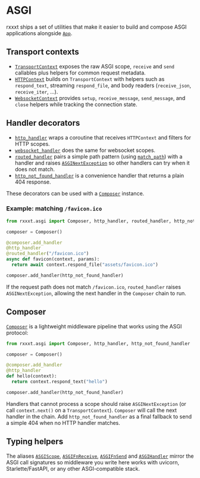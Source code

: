 # ASGI

rxxxt ships a set of utilities that make it easier to build and compose ASGI applications alongside [`App`](./app.md).

## Transport contexts
- [`TransportContext`](./api.md#rxxxt.asgi.TransportContext) exposes the raw ASGI scope, `receive` and `send` callables plus helpers for common request metadata.
- [`HTTPContext`](./api.md#rxxxt.asgi.HTTPContext) builds on `TransportContext` with helpers such as `respond_text`, streaming `respond_file`, and body readers (`receive_json`, `receive_iter`, ...).
- [`WebsocketContext`](./api.md#rxxxt.asgi.WebsocketContext) provides `setup`, `receive_message`, `send_message`, and `close` helpers while tracking the connection state.

## Handler decorators
- [`http_handler`](./api.md#rxxxt.asgi.http_handler) wraps a coroutine that receives `HTTPContext` and filters for HTTP scopes.
- [`websocket_handler`](./api.md#rxxxt.asgi.websocket_handler) does the same for websocket scopes.
- [`routed_handler`](./api.md#rxxxt.asgi.routed_handler) pairs a simple path pattern (using [`match_path`](./path-matching.md)) with a handler and raises [`ASGINextException`](./api.md#rxxxt.asgi.ASGINextException) so other handlers can try when it does not match.
- [`http_not_found_handler`](./api.md#rxxxt.asgi.http_not_found_handler) is a convenience handler that returns a plain 404 response.

These decorators can be used with a [`Composer`](./api.md#rxxxt.asgi.Composer) instance.

### Example: matching `/favicon.ico`

```python
from rxxxt.asgi import Composer, http_handler, routed_handler, http_not_found_handler

composer = Composer()

@composer.add_handler
@http_handler
@routed_handler("/favicon.ico")
async def favicon(context, params):
  return await context.respond_file("assets/favicon.ico")

composer.add_handler(http_not_found_handler)
```

If the request path does not match `/favicon.ico`, `routed_handler` raises `ASGINextException`, allowing the next handler in the `Composer` chain to run.

## Composer
[`Composer`](./api.md#rxxxt.asgi.Composer) is a lightweight middleware pipeline that works using the ASGI protocol:

```python
from rxxxt.asgi import Composer, http_handler, http_not_found_handler

composer = Composer()

@composer.add_handler
@http_handler
def hello(context):
  return context.respond_text("hello")

composer.add_handler(http_not_found_handler)
```

Handlers that cannot process a scope should raise `ASGINextException` (or call `context.next()` on a `TransportContext`). `Composer` will call the next handler in the chain. Add `http_not_found_handler` as a final fallback to send a simple 404 when no HTTP handler matches.

## Typing helpers
The aliases [`ASGIScope`](./api.md#rxxxt.asgi.ASGIScope), [`ASGIFnReceive`](./api.md#rxxxt.asgi.ASGIFnReceive), [`ASGIFnSend`](./api.md#rxxxt.asgi.ASGIFnSend) and [`ASGIHandler`](./api.md#rxxxt.asgi.ASGIHandler) mirror the ASGI call signatures so middleware you write here works with uvicorn, Starlette/FastAPI, or any other ASGI-compatible stack.

